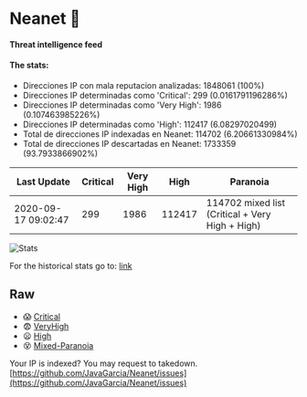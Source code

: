 # Neanet :hocho:
#### Threat intelligence feed
#### The stats:

- Direcciones IP con mala reputacion analizadas: 1848061 (100%)
- Direcciones IP determinadas como 'Critical':  299 (0.0161791196286%)
- Direcciones IP determinadas como 'Very High':  1986 (0.107463985226%)
- Direcciones IP determinadas como 'High':  112417 (6.08297020499)
- Total de direcciones IP indexadas en Neanet:  114702 (6.20661330984%)
- Total de direcciones IP descartadas en Neanet:  1733359 (93.7933866902%)

| Last Update | Critical | Very High | High | Paranoia |
| --- | --- | --- | --- | --- |
| 2020-09-17 09:02:47 | 299 | 1986 | 112417 | 114702 mixed list (Critical + Very High + High)|

![Stats](https://docs.google.com/spreadsheets/d/e/2PACX-1vSnaNMIXVabIpDJjufMlzH7poXnshF3mgd8Is1g9ytUEzVsP5my4Trn8f-xkoLLQ38xpL3HtmUexLo6/pubchart?oid=501124687&format=image)

For the historical stats go to: [link](/stats.csv)
## Raw
- :scream: [Critical](https://raw.githubusercontent.com/JavaGarcia/Neanet/master/blacklists/neanet_critical.txt)
- :fearful: [VeryHigh](https://raw.githubusercontent.com/JavaGarcia/Neanet/master/blacklists/neanet_veryHigh.txtt)
- :frowning: [High](https://raw.githubusercontent.com/JavaGarcia/Neanet/master/blacklists/neanet_high.txt)
- :dizzy_face: [Mixed-Paranoia](https://raw.githubusercontent.com/JavaGarcia/Neanet/master/blacklists/neanet_all.txt)


Your IP is indexed? You may request to takedown. [https://github.com/JavaGarcia/Neanet/issues](https://github.com/JavaGarcia/Neanet/issues)
















































































































































































































































































































































































































































































































































































































































































































































































































































































